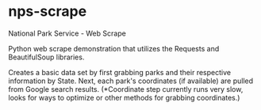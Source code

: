 # nps-scrape
National Park Service - Web Scrape

Python web scrape demonstration that utilizes the Requests and BeautifulSoup libraries.

Creates a basic data set by first grabbing parks and their respective information by State. 
Next, each park's coordinates (if available) are pulled from Google search results.
(*Coordinate step currently runs very slow, looks for ways to optimize or other methods for grabbing coordinates.)

